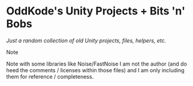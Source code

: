 # OddKode's Unity Projects + Bits 'n' Bobs

*Just a random collection of old Unity projects, files, helpers, etc.*

> [!NOTE]
> Note with some libraries like Noise/FastNoise I am not the author (and do heed the comments / licenses within those files)
> and I am only including them for reference / completeness.
